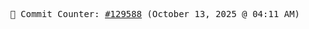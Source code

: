 <p align="center">
    <samp>
        📮 Commit Counter: <a href="https://github.com/Javascript-void0/Javascript-void0/commits/main">#129588</a> (October 13, 2025 @ 04:11 AM)
    </samp>
</p>